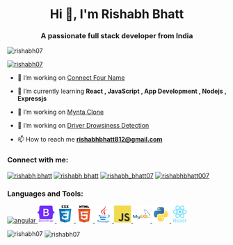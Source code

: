 <h1 align="center">Hi 👋, I'm Rishabh Bhatt</h1>
<h3 align="center">A passionate full stack developer from India</h3>

<p align="left"> <img src="https://komarev.com/ghpvc/?username=rishabh07&label=Profile%20views&color=0e75b6&style=flat" alt="rishabh07" /> </p>

<p align="left"> <a href="https://github.com/ryo-ma/github-profile-trophy"><img src="https://github-profile-trophy.vercel.app/?username=rishabh07" alt="rishabh07" /></a> </p>

- 🔭 I’m working on [Connect Four Name](https://github.com/rishabhbhatt812/Project-ConnectToFourGame/tree/main/connectto4)

- 🌱 I’m currently learning **React , JavaScript , App Development , Nodejs , Expressjs**

- 👯 I’m working on [Mynta Clone](https://github.com/rishabhbhatt812/Myntra-Clone)

- 🤝 I’m working on [Driver Drowsiness Detection](https://github.com/rishabhbhatt812/Driver-Drowsiness-Detection)


- 📫 How to reach me **rishabhbhatt812@gmail.com**

<h3 align="left">Connect with me:</h3>
<p align="left">
<a href="https://linkedin.com/in/rishabh bhatt" target="blank"><img align="center" src="https://raw.githubusercontent.com/rahuldkjain/github-profile-readme-generator/master/src/images/icons/Social/linked-in-alt.svg" alt="rishabh bhatt" height="30" width="40" /></a>
<a href="https://fb.com/rishabh bhatt" target="blank"><img align="center" src="https://raw.githubusercontent.com/rahuldkjain/github-profile-readme-generator/master/src/images/icons/Social/facebook.svg" alt="rishabh bhatt" height="30" width="40" /></a>
<a href="https://instagram.com/rishabh_bhatt07" target="blank"><img align="center" src="https://raw.githubusercontent.com/rahuldkjain/github-profile-readme-generator/master/src/images/icons/Social/instagram.svg" alt="rishabh_bhatt07" height="30" width="40" /></a>
<a href="https://www.leetcode.com/rishabhbhatt007" target="blank"><img align="center" src="https://raw.githubusercontent.com/rahuldkjain/github-profile-readme-generator/master/src/images/icons/Social/leet-code.svg" alt="rishabhbhatt007" height="30" width="40" /></a>
</p>

<h3 align="left">Languages and Tools:</h3>
<p align="left"> <a href="https://angular.io" target="_blank" rel="noreferrer"> <img src="https://angular.io/assets/images/logos/angular/angular.svg" alt="angular" width="40" height="40"/> </a> <a href="https://getbootstrap.com" target="_blank" rel="noreferrer"> <img src="https://raw.githubusercontent.com/devicons/devicon/master/icons/bootstrap/bootstrap-plain-wordmark.svg" alt="bootstrap" width="40" height="40"/> </a> <a href="https://www.w3schools.com/css/" target="_blank" rel="noreferrer"> <img src="https://raw.githubusercontent.com/devicons/devicon/master/icons/css3/css3-original-wordmark.svg" alt="css3" width="40" height="40"/> </a> <a href="https://www.w3.org/html/" target="_blank" rel="noreferrer"> <img src="https://raw.githubusercontent.com/devicons/devicon/master/icons/html5/html5-original-wordmark.svg" alt="html5" width="40" height="40"/> </a> <a href="https://www.java.com" target="_blank" rel="noreferrer"> <img src="https://raw.githubusercontent.com/devicons/devicon/master/icons/java/java-original.svg" alt="java" width="40" height="40"/> </a> <a href="https://developer.mozilla.org/en-US/docs/Web/JavaScript" target="_blank" rel="noreferrer"> <img src="https://raw.githubusercontent.com/devicons/devicon/master/icons/javascript/javascript-original.svg" alt="javascript" width="40" height="40"/> </a> <a href="https://www.mysql.com/" target="_blank" rel="noreferrer"> <img src="https://raw.githubusercontent.com/devicons/devicon/master/icons/mysql/mysql-original-wordmark.svg" alt="mysql" width="40" height="40"/> </a> <a href="https://www.python.org" target="_blank" rel="noreferrer"> <img src="https://raw.githubusercontent.com/devicons/devicon/master/icons/python/python-original.svg" alt="python" width="40" height="40"/> </a> <a href="https://reactjs.org/" target="_blank" rel="noreferrer"> <img src="https://raw.githubusercontent.com/devicons/devicon/master/icons/react/react-original-wordmark.svg" alt="react" width="40" height="40"/> </a> </p>

<p><img align="left" src="https://github-readme-stats.vercel.app/api/top-langs?username=rishabh07&show_icons=true&locale=en&layout=compact" alt="rishabh07" /></p>

<p>&nbsp;<img align="center" src="https://github-readme-stats.vercel.app/api?username=rishabh07&show_icons=true&locale=en" alt="rishabh07" /></p>
